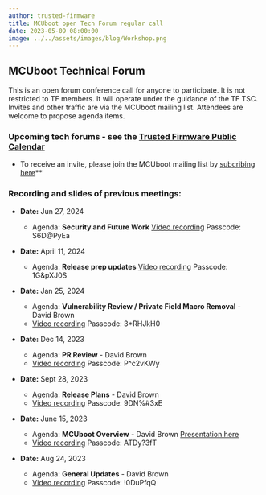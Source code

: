 ```yaml
---
author: trusted-firmware
title: MCUboot open Tech Forum regular call
date: 2023-05-09 08:00:00
image: ../../assets/images/blog/Workshop.png
---
```


## MCUboot Technical Forum

This is an open forum conference call for anyone to participate. It is not restricted to TF members. It will operate under the guidance of the TF TSC. Invites and other traffic are via the MCUboot mailing list. Attendees are welcome to propose agenda items.

### Upcoming tech forums - see the [Trusted Firmware Public Calendar](/meetings/)

- To receive an invite, please join the MCUboot mailing list by [subcribing here](https://groups.io/g/MCUBoot)\*\*

### Recording and slides of previous meetings:

- **Date:** Jun 27, 2024
  - Agenda: **Security and Future Work** [Video recording](https://linaro-org.zoom.us/rec/share/2Br9_d27Al8-Fl-RpM-vwEgydP-_1t1jq4ZUU08RgMaY7L7XOggRsiba5NYRTcxQ.pJgRZCTvPnyiC3NY) Passcode: S6D@PyEa

- **Date:** April 11, 2024
  - Agenda: **Release prep updates** [Video recording](https://linaro-org.zoom.us/rec/share/vEd0FRQxawntm275LkDfsDDw-957xjItp0oWLNvWtsJw8J6ab1ttZ7X_8bZCPSf7.QeCK7ntw2Vi3nx7x) Passcode: 1G&pXJ0S

- **Date:** Jan 25, 2024

  - Agenda: **Vulnerability Review / Private Field Macro Removal** - David Brown
  - [Video recording](https://linaro-org.zoom.us/rec/share/RQCsyvu7RCNR1ziSsHoF0wyEBCymqFZc5YljBIRM3vMNyk8xns7-D2mVmjRXeimP.0WHvwj3Y-jaqpbBX) Passcode: 3*RHJkH0
    <br/>

- **Date:** Dec 14, 2023

  - Agenda: **PR Review** - David Brown
  - [Video recording](https://linaro-org.zoom.us/rec/share/75JCwXBZrc99DowOzpioGbvlMUHHYlbyvlTPbmmopBiDhfX_ag_WAvjkerJT742l.JnQMktb5IINgruhE) Passcode: P^c2vKWy
    <br/>

- **Date:** Sept 28, 2023

  - Agenda: **Release Plans** - David Brown
  - [Video recording](https://linaro-org.zoom.us/rec/share/DOx_JZaKAxYxGdCddHAEX5RD14TB2CioHMZWHppu-HOwCfMkTG78xgGjRFSeqPZN._C99LE_dyixNWque) Passcode: 9DN%#3xE
    <br/>

- **Date:** June 15, 2023

  - Agenda: **MCUboot Overview** - David Brown [Presentation here](/docs/2023_06_15_mcuboot_overview.pdf)
  - [Video recording](https://linaro-org.zoom.us/rec/share/xWEAW8FO0g_YqLhDJ2hHdEiZct-CpdrWT2dNytwci2VUM4FleFi7wCW77eishMFi.2_TMfz8LpqwdN482) Passcode: ATDy?3fT
    <br/>

- **Date:** Aug 24, 2023
  - Agenda: **General Updates** - David Brown
  - [Video recording](https://linaro-org.zoom.us/rec/share/dvOnElCzQtGNFHd8kxhe5gSTDoS8epySvo6V7R2EVt_nrvqkEKYtJVhfpykvJCkX.KJlQZXivIBMRq_R9) Passcode: !0DuPfqQ
    <br/>
